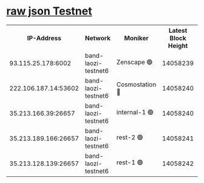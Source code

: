 
[raw json Testnet](https://rpc-check.bandt.stavr.tech/bandt/rpcbandt_result.json)
=

<table><tr><th>IP-Address</th><th>Network</th><th>Moniker</th><th>Latest Block Height</th><th>Earliest Block Height</th><th>Catching Up</th><th>Tx Index</th><th>Voting Power</th><th>Scan Time</th></tr><tr><td>93.115.25.178:6002</td><td>band-laozi-testnet6</td><td>Zenscape 🟢</td><td>14058239</td><td>12460001</td><td>False</td><td>on</td><td>0</td><td>2023-12-20T19:39:30.875754304UTC</td></tr><tr><td>222.106.187.14:53602</td><td>band-laozi-testnet6</td><td>Cosmostation 🔴</td><td>14058240</td><td>13177501</td><td>False</td><td>on</td><td>2203223</td><td>2023-12-20T19:39:32.602796945UTC</td></tr><tr><td>35.213.166.39:26657</td><td>band-laozi-testnet6</td><td>internal-1 🟢</td><td>14058240</td><td>13958240</td><td>False</td><td>on</td><td>0</td><td>2023-12-20T19:39:33.908488999UTC</td></tr><tr><td>35.213.189.166:26657</td><td>band-laozi-testnet6</td><td>rest-2 🟢</td><td>14058241</td><td>13958241</td><td>False</td><td>on</td><td>0</td><td>2023-12-20T19:39:35.106272747UTC</td></tr><tr><td>35.213.128.139:26657</td><td>band-laozi-testnet6</td><td>rest-1 🟢</td><td>14058242</td><td>13958242</td><td>False</td><td>on</td><td>0</td><td>2023-12-20T19:39:38.366516372UTC</td></tr></table>
